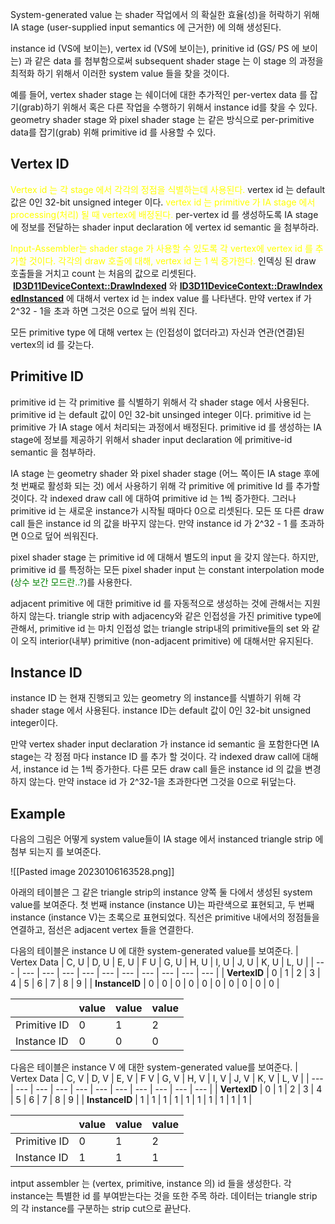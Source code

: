System-generated value 는 shader 작업에서 의 확실한 효율(성)을 허락하기 위해 IA stage (user-supplied input semantics 에 근거한) 에 의해 생성된다. 

instance id (VS에 보이는), vertex id (VS에 보이는), prinitive id (GS/ PS 에 보이는) 과 같은 data 를 첨부함으로써 subsequent shader stage 는 이 stage 의 과정을 최적화 하기 위해서 이러한 system value 들을 찾을 것이다. 

예를 들어, vertex shader stage 는 쉐이더에 대한 추가적인 per-vertex data 를 잡기(grab)하기 위해서 혹은 다른 작업을 수행하기 위해서 instance id를 찾을 수 있다.  geometry shader stage 와 pixel shader stage 는 같은 방식으로 per-primitive data를 잡기(grab) 위해 primitive id 를 사용할 수 있다. 


## Vertex ID

<span style="color: yellow">Vertex id 는 각 stage 에서 각각의 정점을 식별하는데 사용된다.</span> vertex id 는 default 값은 0인 32-bit unsigned integer 이다. <span style="color: yellow">vertex id 는 primitive 가 IA stage 에서 processing(처리) 될 때 vertex에 배정된다.</span> per-vertex id 를 생성하도록 IA stage 에 정보를 전달하는 shader input declaration 에 vertex id semantic 을 첨부하라.

<span style="color: yellow">Input-Assembler는 shader stage 가 사용할 수 있도록 각 vertex에 vertex id  를 추가할 것이다. 각각의 draw 호출에 대해, vertex id 는 1 씩 증가한다.</span> 인덱싱 된 draw 호출들을 거치고 count 는 처음의 값으로 리셋된다.  [**ID3D11DeviceContext::DrawIndexed**](https://learn.microsoft.com/en-us/windows/desktop/api/D3D11/nf-d3d11-id3d11devicecontext-drawindexed) 와 [**ID3D11DeviceContext::DrawIndexedInstanced**](https://learn.microsoft.com/en-us/windows/desktop/api/D3D11/nf-d3d11-id3d11devicecontext-drawindexedinstanced) 에 대해서  vertex id 는 index value 를 나타낸다. 만약 vertex if 가 2^32 - 1을 초과 하면 그것은 0으로 덮어 씌워 진다.

모든 primitive type 에 대해 vertex 는 (인접성이 없더라고) 자신과 연관(연결)된 vertex의 id 를 갖는다. 


## Primitive ID

primitive id 는 각 primitive 를 식별하기 위해서 각 shader stage 에서 사용된다. primitive id 는 default 값이 0인 32-bit unsinged integer 이다. primitive id 는 primitive 가 IA stage 에서 처리되는 과정에서 배정된다. primitive id 를 생성하는 IA stage에 정보를 제공하기 위해서 shader input declaration 에 primitive-id semantic 을 첨부하라.

IA stage 는 geometry shader 와 pixel shader stage (어느 쪽이든 IA stage 후에 첫 번째로 활성화 되는 것) 에서 사용하기 위해 각 primitive 에 primitive Id 를 추가할 것이다. 각 indexed draw call 에 대하여  primitive id 는 1씩 증가한다. 그러나 primitive id 는 새로운 instance가 시작될 때마다 0으로 리셋된다. 모든 또 다른 draw call 들은 instance id 의 값을 바꾸지 않는다. 만약 instance id 가 2^32 - 1 를 초과하면 0으로 덮어 씌워진다.

pixel shader stage 는 primitive id 에 대해서 별도의 input 을 갖지 않는다. 하지만, primitive id 를 특정하는 모든 pixel shader input 는 constant interpolation mode (<span style="color:green ">상수 보간 모드란..?</span>)를 사용한다. 

adjacent primitive 에 대한 primitive id 를 자동적으로 생성하는 것에 관해서는 지원하지 않는다. triangle strip with adjacency와 같은 인접성을 가진 primitive type에 관해서, primitive id 는 마치 인접성 없는 triangle strip내의 primitive들의 set 와 같이 오직 interior(내부) primitive (non-adjacent primitive) 에 대해서만 유지된다.

## Instance ID

instance ID  는 현재 진행되고 있는 geometry 의 instance를 식별하기 위해 각 shader stage 에서 사용된다. instance ID는 default 값이 0인 32-bit unsigned integer이다. 

만약 vertex shader input declaration 가 instance id semantic 을 포함한다면 IA stage는 각 정점 마다 instance ID 를 추가 할 것이다. 각 indexed draw call에 대해서, instance id 는 1씩 증가한다. 다른 모든 draw call 들은 instance id 의 값을 변경하지 않는다. 만약 instace id 가 2^32-1을 초과한다면 그것을 0으로 뒤덮는다.

## Example

다음의 그림은 어떻게 system value들이 IA stage 에서 instanced triangle strip 에 첨부 되는지 를 보여준다.

![[Pasted image 20230106163528.png]]

아래의 테이블은 그 같은 triangle strip의 instance 양쪽 둘 다에서 생성된 system value를 보여준다.
첫 번째 instance (instance U)는 파란색으로 표현되고, 두 번째 instance (instance V)는 초록으로 표현되었다. 직선은 primitive 내에서의 정점들을 연결하고, 점선은 adjacent vertex 들을 연결한다.

다음의 테이블은 instance U 에 대한 system-generated value를 보여준다.
| Vertex Data | C, U |  D, U |  E, U |  F U |  G, U |  H, U |  I, U |   J, U |   K, U |   L, U | 
| --- | --- | --- | --- | --- | --- | --- | --- | --- | --- | --- |
| **VertexID** | 0 | 1 | 2 | 3 | 4 | 5 | 6 | 7 | 8 | 9 |
| **InstanceID** | 0 | 0 | 0 | 0 | 0 | 0 | 0 | 0 | 0 | 0 |

| | value | value | value |
| --- |  --- |  --- |  --- |
| Primitive ID | 0 | 1 | 2 |
| Instance ID | 0 | 0 | 0 |



다음은 테이블은 instance V 에 대한 system-generated value를 보여준다.
| Vertex Data | C, V |  D, V |  E, V |  F V |  G, V |  H, V |  I, V |   J, V |   K, V |   L, V | 
| --- | --- | --- | --- | --- | --- | --- | --- | --- | --- | --- |
| **VertexID** | 0 | 1 | 2 | 3 | 4 | 5 | 6 | 7 | 8 | 9 |
| **InstanceID** | 1 | 1 | 1 | 1 | 1 | 1 | 1 | 1 | 1 | 1 |

| | value | value | value |
| --- |  --- |  --- |  --- |
| Primitive ID | 0 | 1 | 2 |
| Instance ID | 1 | 1 | 1 |


intput assembler 는 (vertex, primitive, instance 의) id 들을 생성한다. 각 instance는 특별한 id 를 부여받는다는 것을 또한 주목 하라. 데이터는 triangle strip 의 각 instance를 구분하는 strip cut으로 끝난다.